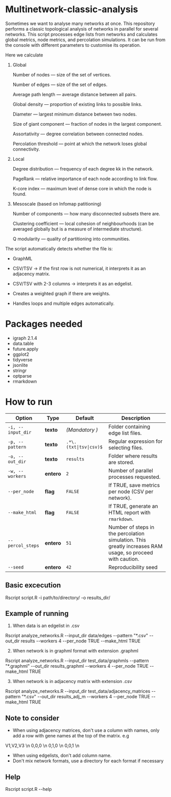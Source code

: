# Multinetwork-classic-analysis

Sometimes we want to analyse many networks at once. This repository performs a classic topological analysis of networks in parallel for several networks.
This script processes edge lists from networks and calculates global metrics, node metrics, and percolation simulations.
It can be run from the console with different parameters to customise its operation.

Here we calculate

1. Global

    Number of nodes — size of the set of vertices.

    Number of edges — size of the set of edges.

    Average path length — average distance between all pairs.

    Global density — proportion of existing links to possible links.

    Diameter — largest minimum distance between two nodes.

    Size of giant component — fraction of nodes in the largest component.

    Assortativity — degree correlation between connected nodes.

    Percolation threshold — point at which the network loses global connectivity.

2. Local

    Degree distribution — frequency of each degree kk in the network.

    PageRank — relative importance of each node according to link flow.

    K-core index — maximum level of dense core in which the node is found.

3. Mesoscale (based on Infomap patitioning)

    Number of components — how many disconnected subsets there are.

    Clustering coefficient — local cohesion of neighbourhoods (can be averaged globally but is a measure of intermediate structure).

    Q modularity — quality of partitioning into communities.
  
The script automatically detects whether the file is:

* GraphML

* CSV/TSV → if the first row is not numerical, it interprets it as an adjacency matrix.

* CSV/TSV with 2-3 columns → interprets it as an edgelist.

* Creates a weighted graph if there are weights.

* Handles loops and multiple edges automatically.
    
# Packages needed 

* igraph 2.1.4
* data.table
* future.apply
* ggplot2
* tidyverse
* jsonlite
* stringr
* optparse
* rmarkdown


# How to run

| Option            | Type       | Default                | Description                                            |
| ----------------- | ---------- | ---------------------- | ------------------------------------------------------ |
| `-i, --input_dir` | **texto**  | *(Mandatory )*        | Folder containing edge list files.                   |
| `-p, --pattern`   | **texto**  | `.*\.(txt\|tsv\|csv)$` | Regular expression for selecting files.           |
| `-o, --out_dir`   | **texto**  | `results`              | Folder where results are stored.                      |
| `-w, --workers`   | **entero** | `2`                    | Number of parallel processes requested.                      |
| `--per_node`      | **flag**   | `FALSE`                | If TRUE, save metrics per node (CSV per network). |
| `--make_html`     | **flag**   | `FALSE`                | If TRUE, generate an HTML report with `rmarkdown`. |
| `--percol_steps`  | **entero** | `51`                   | Number of steps in the percolation simulation. This greatly increases RAM usage, so proceed with caution.      |
| `--seed`          | **entero** | `42`                   | Reproducibility seed                         |

## Basic excecution

Rscript script.R -i path/to/directory/ -o results_dir/

## Example of running

1. When data is an edgelist in .csv

Rscript analyze_networks.R --input_dir data/edges --pattern "*.csv" --out_dir results --workers 4 --per_node TRUE --make_html TRUE

2. When network is in graphml format with extension .graphml

Rscript analyze_networks.R --input_dir test_data/graphmls --pattern "*.graphml" --out_dir results_graphml --workers 4 --per_node TRUE --make_html TRUE

3. When network is in adjacency matrix with extension .csv

Rscript analyze_networks.R --input_dir test_data/adjacency_matrices --pattern "*.csv" --out_dir results_adj_m --workers 4 --per_node TRUE --make_html TRUE

## Note to consider

* When using adjacency matrices, don't use a column with names, only add a row with gene names at the top of the matrix. e.g

V1,V2,V3 \n
0,0,0 \n
0,1,0 \n
0,0,1 \n

* When using edgelists, don't add column name.
* Don't mix network formats, use a directory for each format if necessary

## Help

Rscript script.R --help
